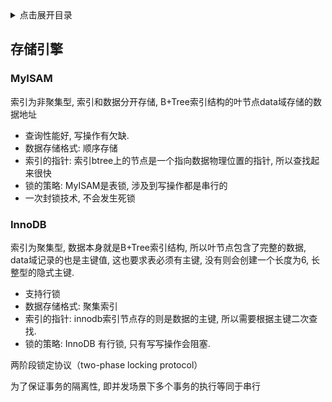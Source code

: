 <details>
<summary>点击展开目录</summary>
<!-- TOC -->

- [存储引擎](#存储引擎)
    - [MyISAM](#myisam)
    - [InnoDB](#innodb)

<!-- /TOC -->
</details>

## 存储引擎

### MyISAM

索引为非聚集型, 索引和数据分开存储, B+Tree索引结构的叶节点data域存储的数据地址<br/>

* 查询性能好, 写操作有欠缺.
* 数据存储格式: 顺序存储
* 索引的指针: 索引btree上的节点是一个指向数据物理位置的指针, 所以查找起来很快
* 锁的策略: MyISAM是表锁, 涉及到写操作都是串行的
* 一次封锁技术, 不会发生死锁

### InnoDB

索引为聚集型, 数据本身就是B+Tree索引结构, 所以叶节点包含了完整的数据, data域记录的也是主键值, 这也要求表必须有主键, 没有则会创建一个长度为6, 长整型的隐式主键.

* 支持行锁
* 数据存储格式: 聚集索引
* 索引的指针: innodb索引节点存的则是数据的主键, 所以需要根据主键二次查找.
* 锁的策略: InnoDB 有行锁, 只有写写操作会阻塞.


两阶段锁定协议（two-phase locking protocol）

为了保证事务的隔离性, 即并发场景下多个事务的执行等同于串行
